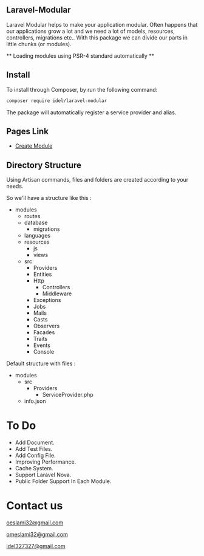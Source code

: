 ## Laravel-Modular

Laravel Modular helps to make your application modular. Often happens that our applications grow a lot and we need a lot of models, resources, controllers, migrations etc.. With this package we can divide our parts in little chunks (or modules).

** Loading modules using PSR-4 standard automatically **

## Install

To install through Composer, by run the following command:

``` bash
composer require idel/laravel-modular
```

The package will automatically register a service provider and alias.

## Pages Link

- [Create Module](https://idel327.github.io/laravel-modular/make-module)

## Directory Structure

Using Artisan commands, files and folders are created according to your needs.

So we'll have a structure like this :

* modules
  * routes
  * database
  	* migrations
  * languages
  * resources
  	* js
  	* views
  * src
    * Providers
    * Entities
    * Http
    	* Controllers
    	* Middleware
    * Exceptions
    * Jobs
    * Mails
    * Casts
    * Observers
    * Facades
    * Traits
    * Events
    * Console

Default structure with files :

* modules
  * src
    * Providers
    	* ServiceProvider.php
  * info.json

# To Do

- Add Document.
- Add Test Files.
- Add Config File.
- Improving Performance.
- Cache System.
- Support Laravel Nova.
- Public Folder Support In Each Module.

# Contact us

oeslami32@gmail.com

omeslami32@gmail.com

idel327327@gmail.com